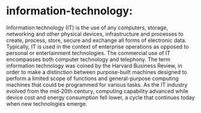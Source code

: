 # information-technology:
Information technology (IT) is the use of any computers, storage, networking and other physical devices, infrastructure and processes to create,
process, store, secure and exchange all forms of electronic data.
Typically, IT is used in the context of enterprise operations as opposed to personal or entertainment technologies. 
 The commercial use of IT encompasses both computer technology and telephony.
The term information technology was coined by the Harvard Business Review, in order to make a distinction between purpose-built 
machines designed to perform a limited scope of functions and general-purpose computing machines that could be programmed for various tasks. As the IT industry evolved from the mid-20th century, computing capability advanced while device cost and energy consumption fell lower, 
a cycle that continues today when new technologies emerge.
